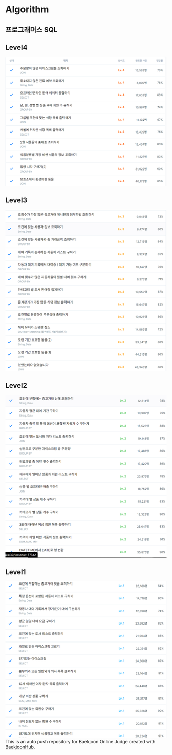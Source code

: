 # Algorithm
## 프로그래머스 SQL 
## Level4
![프로그래머스SQL래밸4](프로그래머스SQL래밸4.png)
## Level3
![프로그래머스SQL래밸3](프로그래머스SQL래밸3.png)
## Level2
![프로그래머스SQL래밸1](프로그래머스SQL래밸2.png)
## Level1
![프로그래머스SQL래밸1](프로그래머스SQL래밸1.png)
This is an auto push repository for Baekjoon Online Judge created with [BaekjoonHub](https://github.com/BaekjoonHub/BaekjoonHub).
